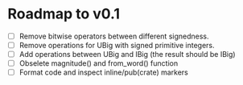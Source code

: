 # Roadmap to v0.1

- [ ] Remove bitwise operators between different signedness.
- [ ] Remove operations for UBig with signed primitive integers.
- [ ] Add operations between UBig and IBig (the result should be IBig)
- [ ] Obselete magnitude() and from_word() function
- [ ] Format code and inspect inline/pub(crate) markers
